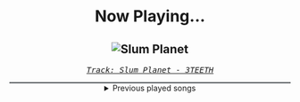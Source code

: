 <div align="center"> 
<h1>Now Playing...</h1>

![Slum Planet](https://i.scdn.co/image/ab67616d00001e02878d8f4b9887d3571b643496)
--
_<samp><a href="https://open.spotify.com/track/45bwcq8x0C98NazTC43JsQ">Track: Slum Planet - 3TEETH</a></samp>_

<div style="border: 1px #4B5054 solid"></div>
<details>
  <summary>
    Previous played songs
  </summary>
  <table>
    <thead>
      <tr>
        <th>
          Artist
        </th>
        <th>
          Song
        </th>
        <th>
          Link
        </th>
      </tr>
    </thead>
    <tbody>
      <tr><td>3TEETH</td><td>Slum Planet</td><td><a href="https://open.spotify.com/track/45bwcq8x0C98NazTC43JsQ">https://open.spotify.com/track/45bwcq8x0C98NazTC43JsQ</a></td></tr><tr><td>Nik Nocturnal</td><td>Soul Eternal</td><td><a href="https://open.spotify.com/track/5IQrM8EVVr0eoHjaHQuSOt">https://open.spotify.com/track/5IQrM8EVVr0eoHjaHQuSOt</a></td></tr><tr><td>Anbu Monastir</td><td>Klangsäule - Tengen</td><td><a href="https://open.spotify.com/track/4VmYjjbtczabFEGbmBDFNh">https://open.spotify.com/track/4VmYjjbtczabFEGbmBDFNh</a></td></tr><tr><td>Vibe Avenue</td><td>The Final Showdown</td><td><a href="https://open.spotify.com/track/7DeUKku12yRtaMDWGlnArO">https://open.spotify.com/track/7DeUKku12yRtaMDWGlnArO</a></td></tr><tr><td>Written by Wolves</td><td>MISERY</td><td><a href="https://open.spotify.com/track/4C7m96kYAKiiVAKD9Y70zr">https://open.spotify.com/track/4C7m96kYAKiiVAKD9Y70zr</a></td></tr><tr><td>Solence</td><td>Waves - Acoustic</td><td><a href="https://open.spotify.com/track/5Y8SznLL4Z2qqBuVa2AIaf">https://open.spotify.com/track/5Y8SznLL4Z2qqBuVa2AIaf</a></td></tr><tr><td>The Raven Age</td><td>Forgive & Forget</td><td><a href="https://open.spotify.com/track/5TtqrHhPHMAeBPRfVAIM0M">https://open.spotify.com/track/5TtqrHhPHMAeBPRfVAIM0M</a></td></tr><tr><td>Marcin</td><td>Carmen</td><td><a href="https://open.spotify.com/track/7xkADeHElLMNmQ4yyo6O0S">https://open.spotify.com/track/7xkADeHElLMNmQ4yyo6O0S</a></td></tr><tr><td>Jonathan Sharp</td><td>Digital Artifacts</td><td><a href="https://open.spotify.com/track/2bXZtfOQOanQCwEM0mRU5H">https://open.spotify.com/track/2bXZtfOQOanQCwEM0mRU5H</a></td></tr><tr><td>Anberlin</td><td>Lacerate</td><td><a href="https://open.spotify.com/track/1oBFYeyBXdRCxzDsDUn6XN">https://open.spotify.com/track/1oBFYeyBXdRCxzDsDUn6XN</a></td></tr><tr><td>Scar Symmetry</td><td>Overworld</td><td><a href="https://open.spotify.com/track/5R4Apy6PSRCdz3I7HDeahd">https://open.spotify.com/track/5R4Apy6PSRCdz3I7HDeahd</a></td></tr><tr><td>Rain City Drive</td><td>Cutting it Close - Reimagined</td><td><a href="https://open.spotify.com/track/79Sq2miraRw6QBIORTXffo">https://open.spotify.com/track/79Sq2miraRw6QBIORTXffo</a></td></tr><tr><td>Jonathan Young</td><td>Kiss the Girl</td><td><a href="https://open.spotify.com/track/23rmQI7TSjjAzTT2yE5k9J">https://open.spotify.com/track/23rmQI7TSjjAzTT2yE5k9J</a></td></tr><tr><td>Celldweller</td><td>Blind Lead the Blind - INHUMAN Remix</td><td><a href="https://open.spotify.com/track/28tTE9bWosNnzlhwb4x6Bs">https://open.spotify.com/track/28tTE9bWosNnzlhwb4x6Bs</a></td></tr><tr><td>Citizen Soldier</td><td>Reason to Live</td><td><a href="https://open.spotify.com/track/5U9eqoNTUwfZUCzukFD8Yd">https://open.spotify.com/track/5U9eqoNTUwfZUCzukFD8Yd</a></td></tr><tr><td>Nick Phoenix</td><td>Harley Templar</td><td><a href="https://open.spotify.com/track/6rCtIu9voBJhXDDW3pp9Sh">https://open.spotify.com/track/6rCtIu9voBJhXDDW3pp9Sh</a></td></tr><tr><td>Adelitas Way</td><td>Snake in the Grass</td><td><a href="https://open.spotify.com/track/64xxDe5vmJAMziOvJXccDk">https://open.spotify.com/track/64xxDe5vmJAMziOvJXccDk</a></td></tr><tr><td>From Ashes to New</td><td>Armageddon</td><td><a href="https://open.spotify.com/track/2vGdoV7Cp8HcLTtFVaXkOw">https://open.spotify.com/track/2vGdoV7Cp8HcLTtFVaXkOw</a></td></tr><tr><td>Void Chapter</td><td>Our Time is Now (feat. The Anix) - Single Edit</td><td><a href="https://open.spotify.com/track/6InoYtDtdv31QnwDe0PoeH">https://open.spotify.com/track/6InoYtDtdv31QnwDe0PoeH</a></td></tr><tr><td>Rustage</td><td>SOLO</td><td><a href="https://open.spotify.com/track/2zkTK9vKqjNkLp4SOzpSXc">https://open.spotify.com/track/2zkTK9vKqjNkLp4SOzpSXc</a></td></tr>
    </tbody>
  </table>
</details>

</div>
